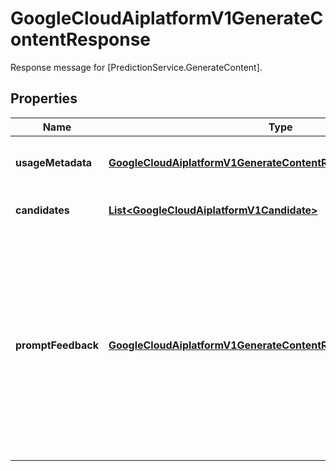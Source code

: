 

# GoogleCloudAiplatformV1GenerateContentResponse

Response message for [PredictionService.GenerateContent].

## Properties

| Name | Type | Description | Notes |
|------------ | ------------- | ------------- | -------------|
|**usageMetadata** | [**GoogleCloudAiplatformV1GenerateContentResponseUsageMetadata**](GoogleCloudAiplatformV1GenerateContentResponseUsageMetadata.md) | Usage metadata about the response(s). |  [optional] |
|**candidates** | [**List&lt;GoogleCloudAiplatformV1Candidate&gt;**](GoogleCloudAiplatformV1Candidate.md) | Output only. Generated candidates. |  [optional] |
|**promptFeedback** | [**GoogleCloudAiplatformV1GenerateContentResponsePromptFeedback**](GoogleCloudAiplatformV1GenerateContentResponsePromptFeedback.md) | Output only. Content filter results for a prompt sent in the request. Note: Sent only in the first stream chunk. Only happens when no candidates were generated due to content violations. |  [optional] [readonly] |



